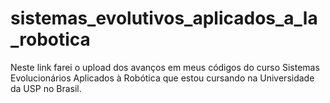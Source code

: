# sistemas_evolutivos_aplicados_a_la_robotica
Neste link farei o upload dos avanços em meus códigos do curso Sistemas Evolucionários Aplicados à Robótica que estou cursando na Universidade da USP no Brasil. 
